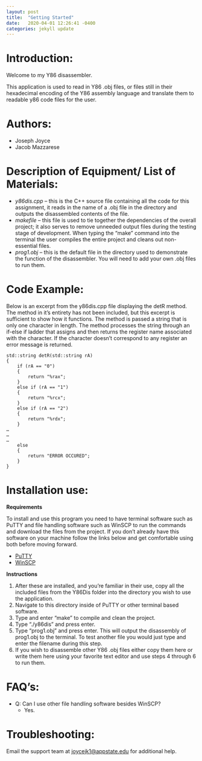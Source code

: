 ```yaml
---
layout: post
title:  "Getting Started"
date:   2020-04-01 12:26:41 -0400
categories: jekyll update
---
```


# Introduction: 
	
Welcome to my Y86 disassembler. 

This application is used to read in Y86 .obj files, or files still in their hexadecimal encoding of the Y86 assembly language and translate them to readable y86 code files for the user.
	
# Authors: 

* Joseph Joyce
* Jacob Mazzarese

# Description of Equipment/ List of Materials:

* _y86dis.cpp_ – this is the C++ source file containing all the code for this assignment, it reads in the name of a .obj file in the directory and outputs the disassembled contents of the file.
* _makefile_ – this file is used to tie together the dependencies of the overall project; it also serves to remove unneeded output files during the testing stage of development. When typing the “make” command into the terminal the user compiles the entire project and cleans out non-essential files.
* _prog1.obj_ – this is the default file in the directory used to demonstrate the function of the disassembler. You will need to add your own .obj files to run them.

# Code Example:

Below is an excerpt from the y86dis.cpp file displaying the detR method. The method in it’s entirety has not been included, but this excerpt is sufficient to show how it functions. The method is passed a string that is only one character in length. The method processes the string through an if-else if ladder that assigns and then returns the register name associated with the character. If the character doesn’t correspond to any register an error message is returned.
	
	std::string detR(std::string rA)
	{
		if (rA == "0")
		{
			return "%rax";
		}
		else if (rA == "1")
		{
			return "%rcx";
		}
		else if (rA == "2")
		{
			return "%rdx";
		}
	…	
	…
	…
		else 
		{
			return "ERROR OCCURED";
		}
	}


# Installation use:
**Requirements**
	
To install and use this program you need to have terminal software such as PuTTY and file handling software such as WinSCP to run the commands and download the files from the project. If you don’t already have this software on your machine follow the links below and get comfortable using both before moving forward.
* [PuTTY](https://www.putty.org/)
* [WinSCP](https://winscp.net/eng/docs/guide_install)

**Instructions**
	
1.	After these are installed, and you’re familiar in their use, copy all the included files from the Y86Dis folder into the directory you wish to use the application.
2.	Navigate to this directory inside of PuTTY or other terminal based software.
3.	Type and enter “make” to compile and clean the project.
4.	Type “./y86dis” and press enter.
5.	Type “prog1.obj” and press enter. This will output the disassembly of prog1.obj to the terminal. To test another file you would just type and enter the filename during this step.
6.	If you wish to disassemble other Y86 .obj files either copy them here or write them here using your favorite text editor and use steps 4 through 6 to run them.

# FAQ’s:
	
* Q: Can I use other file handling software besides WinSCP?
	* Yes.

# Troubleshooting:
Email the support team at joycejk1@appstate.edu for additional help.